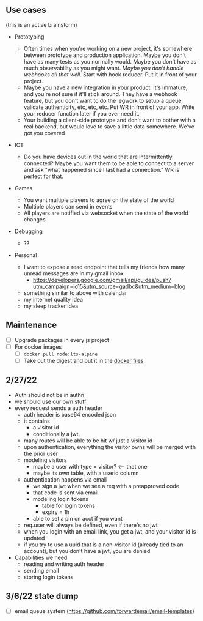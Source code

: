 ## Use cases

(this is an active brainstorm)

- Prototyping
  - Often times when you're working on a new project, it's somewhere between prototype and production application. Maybe you don't have as many tests as you normally would. Maybe you don't have as much observability as you might want. _Maybe you don't handle webhooks all that well_. Start with hook reducer. Put it in front of your project.
  - Maybe you have a new integration in your product. It's immature, and you're not sure if it'll stick around. They have a webhook feature, but you don't want to do the legwork to setup a queue, validate authenticity, etc, etc, etc. Put WR in front of your app. Write your reducer function later if you ever need it.
  - Your building a client-side prototype and don't want to bother with a real backend, but would love to save a little data somewhere. We've got you covered
- IOT
  - Do you have devices out in the world that are intermittently connected? Maybe you want them to be able to connect to a server and ask "what happened since I last had a connection." WR is perfect for that.
- Games
  - You want multiple players to agree on the state of the world
  - Multiple players can send in events
  - All players are notified via websocket when the state of the world changes
- Debugging

  - ??

- Personal
  - I want to expose a read endpoint that tells my friends how many unread messages are in my gmail inbox
    - https://developers.google.com/gmail/api/guides/push?utm_campaign=io15&utm_source=gadbc&utm_medium=blog
  - something similar to above with calendar
  - my internet quality idea
  - my sleep tracker idea

## Maintenance

- [ ] Upgrade packages in every js project
- [ ] For docker images
  - [ ] `docker pull node:lts-alpine`
  - [ ] Take out the digest and put it in the [docker](./runner/Dockerfile) [files](./server/Dockerfile)

## 2/27/22

- Auth should not be in authn
- we should use our own stuff
- every request sends a auth header
  - auth header is base64 encoded json
  - it contains
    - a visitor id
    - conditionally a jwt.
  - many routes will be able to be hit w/ just a visitor id
  - upon authentication, everything the visitor owns will be merged with the prior user
  - modeling visitors
    - maybe a user with type = visitor? <-- that one
    - maybe its own table, with a userid column
  - authentication happens via email
    - we sign a jwt when we see a req with a preapproved code
    - that code is sent via email
    - modeling login tokens
      - table for login tokens
      - expiry = 1h
    - able to set a pin on acct if you want
  - req.user will always be defined, even if there's no jwt
  - when you login with an email link, you get a jwt, and your visitor id is updated
  - if you try to use a uuid that is a non-visitor id (already tied to an account), but you don't have a jwt, you are denied
- Capabilities we need
  - reading and writing auth header
  - sending email
  - storing login tokens

## 3/6/22 state dump

- [ ] email queue system (https://github.com/forwardemail/email-templates)
